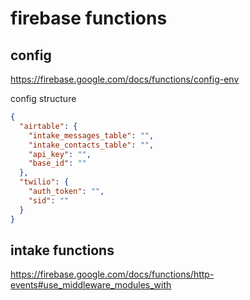 # firebase functions

## config

https://firebase.google.com/docs/functions/config-env

config structure
```json
{
  "airtable": {
    "intake_messages_table": "",
    "intake_contacts_table": "",
    "api_key": "",
    "base_id": ""
  },
  "twilio": {
    "auth_token": "",
    "sid": ""
  }
}
```


## intake functions

https://firebase.google.com/docs/functions/http-events#use_middleware_modules_with